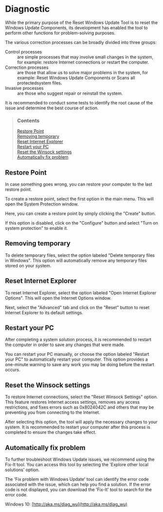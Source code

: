 # Diagnostic

While the primary purpose of the Reset Windows Update Tool is to reset the Windows Update Components, its development has enabled the tool to perform other functions for problem-solving purposes.

The various correction processes can be broadly divided into three groups:

<dl>
<dt>Control processes</dt>
<dd>are simple processes that may involve small changes in the system, for example: restore Internet connections or restart the computer.<dd>
<dt>Correction processes</dt>
<dd>are those that allow us to solve major problems in the system, for example: Reset Windows Update Components or Scans all protectedsystem files.</dd>
<dt>Invasive processes</dt>
<dd>are those who suggest repair or reinstall the system.</dd>
</dl>

It is recommended to conduct some tests to identify the root cause of the issue and determine the best course of action.

> ### Contents
>
> [Restore Point](#restore-Point) <br />
> [Removing temporary](#removing-temporary) <br />
> [Reset Internet Explorer](#reset-internet-explorer) <br />
> [Restart your PC](#restart-your-pc) <br />
> [Reset the Winsock settings](#reset-the-winsock-settings) <br />
> [Automatically fix problem](#automatically-fix-problem)

## Restore Point

In case something goes wrong, you can restore your computer to the last restore point.

To create a restore point, select the first option in the main menu. This will open the System Protection window.

Here, you can create a restore point by simply clicking the "Create" button.

If this option is disabled, click on the "Configure" button and select "Turn on system protection" to enable it.

## Removing temporary

To delete temporary files, select the option labeled "Delete temporary files in Windows". This option will automatically remove any temporary files stored on your system.

## Reset Internet Explorer

To reset Internet Explorer, select the option labeled "Open Internet Explorer Options". This will open the Internet Options window.

Next, select the "Advanced" tab and click on the "Reset" button to reset Internet Explorer to its default settings.

## Restart your PC

After completing a system solution process, it is recommended to restart the computer in order to save any changes that were made.

You can restart your PC manually, or choose the option labeled "Restart your PC" to automatically restart your computer. This option provides a one-minute warning to save any work you may be doing before the restart occurs.

## Reset the Winsock settings

To restore Internet connections, select the "Reset Winsock Settings" option. This feature restores Internet access settings, removes any access restrictions, and fixes errors such as 0x8024042C and others that may be preventing you from connecting to the Internet.

After selecting this option, the tool will apply the necessary changes to your system. It is recommended to restart your computer after this process is completed to ensure the changes take effect.

## Automatically fix problem

To further troubleshoot Windows Update issues, we recommend using the Fix-It tool. You can access this tool by selecting the 'Explore other local solutions' option.

The 'Fix problem with Windows Update' tool can identify the error code associated with the issue, which can help you find a solution. If the error code is not displayed, you can download the 'Fix-It' tool to search for the error code.

Windows 10: [http://aka.ms/diag_wu](http://aka.ms/diag_wu)
